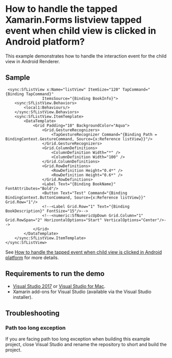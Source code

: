 # How to handle the tapped Xamarin.Forms listview tapped event when child view is clicked in Android platform?
This example demonstrates how to handle the interaction event for the child view in Android Renderer.

## Sample

```xaml
 <sync:SfListView x:Name="listView" ItemSize="120" TapCommand="{Binding TapCommand}"
                ItemsSource="{Binding BookInfo}">
    <sync:SfListView.Behaviors>
        <local1:Behaviours/>
    </sync:SfListView.Behaviors>
    <sync:SfListView.ItemTemplate>
        <DataTemplate>
            <Grid Padding="10" BackgroundColor="Aqua">
                <Grid.GestureRecognizers>
                    <TapGestureRecognizer Command="{Binding Path = BindingContext.GestureCommand, Source={x:Reference listView}}"/>
                </Grid.GestureRecognizers>
                <Grid.ColumnDefinitions>
                    <ColumnDefinition Width="*" />
                    <ColumnDefinition Width="100" />
                </Grid.ColumnDefinitions>
                <Grid.RowDefinitions>
                    <RowDefinition Height="0.4*" />
                    <RowDefinition Height="0.6*" />
                </Grid.RowDefinitions>
                <Label Text="{Binding BookName}" FontAttributes="Bold"/>
                <Button Text="Test" Command="{Binding BindingContext.ButtonCommand, Source={x:Reference listView}}"  Grid.Row="1"/>
                <!--<Label Grid.Row="1" Text="{Binding BookDescription}" FontSize="15"/>-->
                <!--<numeric:SfNumericUpDown Grid.Column="1" Grid.RowSpan="2" HorizontalOptions="Start" VerticalOptions="Center"/>-->
            </Grid>
        </DataTemplate>
    </sync:SfListView.ItemTemplate>
</sync:SfListView>
```

See [How to handle the tapped event when child view is clicked in Android platform](https://www.syncfusion.com/kb/9536/how-to-handle-the-tapped-event-when-child-view-is-clicked-in-android-platform) for more details.
## <a name="requirements-to-run-the-demo"></a>Requirements to run the demo ##

* [Visual Studio 2017](https://visualstudio.microsoft.com/downloads/) or [Visual Studio for Mac](https://visualstudio.microsoft.com/vs/mac/).
* Xamarin add-ons for Visual Studio (available via the Visual Studio installer).

## <a name="troubleshooting"></a>Troubleshooting ##
### Path too long exception
If you are facing path too long exception when building this example project, close Visual Studio and rename the repository to short and build the project.
